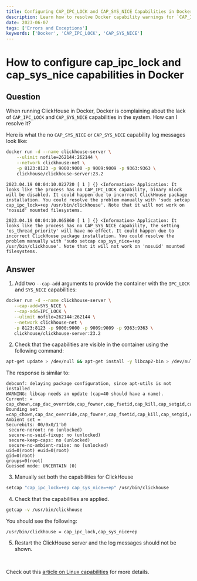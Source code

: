 ```yaml
---
title: Configuring CAP_IPC_LOCK and CAP_SYS_NICE Capabilities in Docker
description: Learn how to resolve Docker capability warnings for `CAP_IPC_LOCK` and `CAP_SYS_NICE` when running ClickHouse in a container.
date: 2023-06-07
tags: ['Errors and Exceptions']
keywords: ['Docker', 'CAP_IPC_LOCK', 'CAP_SYS_NICE']
---
```


# How to configure cap_ipc_lock and cap_sys_nice capabilities in Docker

## Question

When running ClickHouse in Docker, Docker is complaining about the lack of `CAP_IPC_LOCK` and `CAP_SYS_NICE` capabilities in the system. How can I resolve it?

<!-- truncate -->

Here is what the no `CAP_SYS_NICE` or `CAP_SYS_NICE` capability log messages look like:

```bash
docker run -d --name clickhouse-server \
    --ulimit nofile=262144:262144 \
    --network clickhouse-net \
    -p 8123:8123 -p 9000:9000 -p 9009:9009 -p 9363:9363 \
    clickhouse/clickhouse-server:23.2
```

```response
2023.04.19 08:04:10.022720 [ 1 ] {} <Information> Application: It looks like the process has no CAP_IPC_LOCK capability, binary mlock will be disabled. It could happen due to incorrect ClickHouse package installation. You could resolve the problem manually with 'sudo setcap cap_ipc_lock=+ep /usr/bin/clickhouse'. Note that it will not work on 'nosuid' mounted filesystems.

2023.04.19 08:04:10.065860 [ 1 ] {} <Information> Application: It looks like the process has no CAP_SYS_NICE capability, the setting 'os_thread_priority' will have no effect. It could happen due to incorrect ClickHouse package installation. You could resolve the problem manually with 'sudo setcap cap_sys_nice=+ep /usr/bin/clickhouse'. Note that it will not work on 'nosuid' mounted filesystems.
```

## Answer

1. Add two `--cap-add` arguments to provide the container with the `IPC_LOCK` and `SYS_NICE` capabilities:

```bash
docker run -d --name clickhouse-server \
   --cap-add=SYS_NICE \
   --cap-add=IPC_LOCK \
   --ulimit nofile=262144:262144 \
   --network clickhouse-net \
   -p 8123:8123 -p 9000:9000 -p 9009:9009 -p 9363:9363 \
   clickhouse/clickhouse-server:23.2
```

2. Check that the capabilities are visible in the container using the following command:

```bash
apt-get update > /dev/null && apt-get install -y libcap2-bin > /dev/null && capsh --print
```

The response is similar to:

```response
debconf: delaying package configuration, since apt-utils is not installed
WARNING: libcap needs an update (cap=40 should have a name).
Current: = cap_chown,cap_dac_override,cap_fowner,cap_fsetid,cap_kill,cap_setgid,cap_setuid,cap_setpcap,cap_net_bind_service,cap_net_raw,cap_ipc_lock,cap_sys_chroot,cap_sys_nice,cap_mknod,cap_audit_write,cap_setfcap+ep
Bounding set =cap_chown,cap_dac_override,cap_fowner,cap_fsetid,cap_kill,cap_setgid,cap_setuid,cap_setpcap,cap_net_bind_service,cap_net_raw,cap_ipc_lock,cap_sys_chroot,cap_sys_nice,cap_mknod,cap_audit_write,cap_setfcap
Ambient set =
Securebits: 00/0x0/1'b0
 secure-noroot: no (unlocked)
 secure-no-suid-fixup: no (unlocked)
 secure-keep-caps: no (unlocked)
 secure-no-ambient-raise: no (unlocked)
uid=0(root) euid=0(root)
gid=0(root)
groups=0(root)
Guessed mode: UNCERTAIN (0)
```

3. Manually set both the capabilities for ClickHouse

```bash
setcap "cap_ipc_lock=+ep cap_sys_nice=+ep" /usr/bin/clickhouse
```

4. Check that the capabilities are applied.

```bash
getcap -v /usr/bin/clickhouse
```

You should see the following:

```response
/usr/bin/clickhouse = cap_ipc_lock,cap_sys_nice+ep
```

5. Restart the ClickHouse server and the log messages should not be shown.

<br/>

Check out this [article on Linux capabilities](https://docs.docker.com/engine/reference/run/#runtime-privilege-and-linux-capabilities) for more details.
